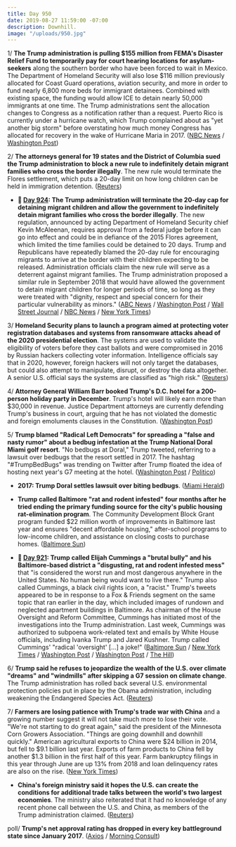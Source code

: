 ```yaml
---
title: Day 950
date: 2019-08-27 11:59:00 -07:00
description: Downhill.
image: "/uploads/950.jpg"
---
```


1/ **The Trump administration is pulling $155 million from FEMA's Disaster Relief Fund to temporarily pay for court hearing locations for asylum-seekers** along the southern border who have been forced to wait in Mexico. The Department of Homeland Security will also lose $116 million previously allocated for Coast Guard operations, aviation security, and more in order to fund nearly 6,800 more beds for immigrant detainees. Combined with existing space, the funding would allow ICE to detain nearly 50,000 immigrants at one time. The Trump administrations sent the allocation changes to Congress as a notification rather than a request. Puerto Rico is currently under a hurricane watch, which Trump complained about as "yet another big storm" before overstating how much money Congress has allocated for recovery in the wake of Hurricane Maria in 2017. ([NBC News](https://www.nbcnews.com/politics/immigration/trump-admin-pulling-millions-fema-disaster-relief-send-southern-border-n1046691) / [Washington Post](https://www.washingtonpost.com/politics/trump-complains-of-yet-another-big-storm-as-puerto-rico-comes-under-a-hurricane-watch/2019/08/27/34dc5946-c8e6-11e9-a1fe-ca46e8d573c0_story.html))

2/ **The attorneys general for 19 states and the District of Columbia sued the Trump administration to block a new rule to indefinitely detain migrant families who cross the border illegally**. The new rule would terminate the Flores settlement, which puts a 20-day limit on how long children can be held in immigration detention. ([Reuters](https://www.reuters.com/article/us-usa-immigration-detention-idUSKCN1VG1ZB))

* **📌 [Day 924](https://whatthefuckjusthappenedtoday.com/2019/08/21/day-944/#1-the-trump-administration-will-term): The Trump administration will terminate the 20-day cap for detaining migrant children and allow the government to indefinitely detain migrant families who cross the border illegally**. The new regulation, announced by acting Department of Homeland Security chief Kevin McAleenan, requires approval from a federal judge before it can go into effect and could be in defiance of the 2015 Flores agreement, which limited the time families could be detained to 20 days. Trump and Republicans have repeatedly blamed the 20-day rule for encouraging migrants to arrive at the border with their children expecting to be released. Administration officials claim the new rule will serve as a deterrent against migrant families. The Trump administration proposed a similar rule in September 2018 that would have allowed the government to detain migrant children for longer periods of time, so long as they were treated with "dignity, respect and special concern for their particular vulnerability as minors." ([ABC News](https://abcnews.go.com/Politics/trump-administration-roll-plan-longer-term-detention-migrant/story?id=65085432) / [Washington Post](https://www.washingtonpost.com/immigration/trump-administration-moves-to-terminate-court-agreement-hold-migrant-children-and-parents-longer/2019/08/21/c268bb44-c28b-11e9-9986-1fb3e4397be4_story.html) / [Wall Street Journal](https://www.wsj.com/articles/trump-administration-unveils-plan-to-hold-migrant-children-in-long-term-detention-with-parents-11566394202) / [NBC News](https://www.nbcnews.com/politics/immigration/trump-administration-lift-limit-how-long-it-can-detain-migrant-n1044666) / [New York Times](https://www.nytimes.com/2019/08/21/us/politics/flores-migrant-family-detention.html))

3/ **Homeland Security plans to launch a program aimed at protecting voter registration databases and systems from ransomware attacks ahead of the 2020 presidential election**. The systems are used to validate the eligibility of voters before they cast ballots and were compromised in 2016 by Russian hackers collecting voter information. Intelligence officials say that in 2020, however, foreign hackers will not only target the databases, but could also attempt to manipulate, disrupt, or destroy the data altogether. A senior U.S. official says the systems are classified as "high risk." ([Reuters](https://www.reuters.com/article/us-usa-cyber-election-exclusive-idUSKCN1VG222))

4/ **Attorney General William Barr booked Trump's D.C. hotel for a 200-person holiday party in December**. Trump's hotel will likely earn more than $30,000 in revenue. Justice Department attorneys are currently defending Trump's business in court, arguing that he has not violated the domestic and foreign emoluments clauses in the Constitution. ([Washington Post](https://www.washingtonpost.com/business/2019/08/27/cheers-barr-books-trumps-hotel-holiday-party/))

5/ **Trump blamed "Radical Left Democrats" for spreading a "false and nasty rumor" about a bedbug infestation at the Trump National Doral Miami golf resort**. "No bedbugs at Doral," Trump tweeted, referring to a lawsuit over bedbugs that the resort settled in 2017. The hashtag "#TrumpBedBugs" was trending on Twitter after Trump floated the idea of hosting next year's G7 meeting at the hotel. ([Washington Post](https://www.washingtonpost.com/politics/trump-pushes-back-on-nasty-rumor-of-bed-bug-infestation-at-his-doral-golf-resort/2019/08/27/6da6146e-c8b5-11e9-a1fe-ca46e8d573c0_story.html) / [Politico](https://www.politico.com/story/2019/08/27/president-trump-tweet-doral-florida-hotel-resort-bed-bugs-1475911))

* **2017: Trump Doral settles lawsuit over biting bedbugs**. ([Miami Herald](https://www.miamiherald.com/entertainment/ent-columns-blogs/jose-lambiet/article129651494.html))

* **Trump called Baltimore "rat and rodent infested" four months after he tried ending the primary funding source for the city's public housing rat-elimination program**. The Community Development Block Grant program funded $22 million worth of improvements in Baltimore last year and ensures "decent affordable housing," after-school programs to low-income children, and assistance on closing costs to purchase homes. ([Baltimore Sun](https://www.baltimoresun.com/maryland/baltimore-city/bs-md-ci-rat-budget-trump-20190826-t6oay6qtqzexbefumapeyqp2hq-story.html))

* **📌 [Day 921](https://whatthefuckjusthappenedtoday.com/2019/07/29/day-921/#1-trump-called-elijah-cummings-a-bru): Trump called Elijah Cummings a "brutal bully" and his Baltimore-based district a "disgusting, rat and rodent infested mess"** that "is considered the worst run and most dangerous anywhere in the United States. No human being would want to live there." Trump also called Cummings, a black civil rights icon, a "racist." Trump's tweets appeared to be in response to a Fox & Friends segment on the same topic that ran earlier in the day, which included images of rundown and neglected apartment buildings in Baltimore. As chairman of the House Oversight and Reform Committee, Cummings has initiated most of the investigations into the Trump administration. Last week, Cummings was authorized to subpoena work-related text and emails by White House officials, including Ivanka Trump and Jared Kushner. Trump called Cummings' "radical 'oversight' \[…\] a joke!" ([Baltimore Sun](https://www.baltimoresun.com/politics/bs-md-pol-cummings-trump-20190727-chty2yovtvfzfcjkeaui7wm5zi-story.html) / [New York Times](https://www.nytimes.com/2019/07/27/us/politics/trump-elijah-cummings.html) / [Washington Post](https://www.washingtonpost.com/politics/trump-attacks-rep-cummingss-district-calling-it-a-disgusting-rat-and-rodent-infested-mess/2019/07/27/b93c89b2-b073-11e9-bc5c-e73b603e7f38_story.html) / [Washington Post](https://www.washingtonpost.com/politics/louder-and-more-hateful-big-city-leaders-say-trumps-attacks-on-baltimore-are-escalation-of-his-strategy-to-denigrate-diverse-liberal-areas/2019/07/28/45448ad0-b16a-11e9-951e-de024209545d_story.html) / [The Hill](https://thehill.com/homenews/administration/455034-trump-doubles-down-on-attacks-against-cummings-and-baltimore-area))

6/ **Trump said he refuses to jeopardize the wealth of the U.S. over climate "dreams" and "windmills" after skipping a G7 session on climate change**. The Trump administration has rolled back several U.S. environmental protection policies put in place by the Obama administration, including weakening the Endangered Species Act. ([Reuters](https://www.reuters.com/article/us-g7-summit-trump-climatechange-idUSKCN1VG1RU))

7/ **Farmers are losing patience with Trump's trade war with China** and a growing number suggest it will not take much more to lose their vote. "We're not starting to do great again," said the president of the Minnesota Corn Growers Association. "Things are going downhill and downhill quickly." American agricultural exports to China were $24 billion in 2014, but fell to $9.1 billion last year. Exports of farm products to China fell by another $1.3 billion in the first half of this year. Farm bankruptcy filings in this year through June are up 13% from 2018 and loan delinquency rates are also on the rise. ([New York Times](https://www.nytimes.com/2019/08/27/us/politics/trump-farmers-china-trade.html))

* **China's foreign ministry said it hopes the U.S. can create the conditions for additional trade talks between the world's two largest economies**. The ministry also reiterated that it had no knowledge of any recent phone call between the U.S. and China, as members of the Trump administration claimed. ([Reuters](https://www.reuters.com/article/us-usa-trade-china-idUSKCN1VH0MM))

poll/ **Trump's net approval rating has dropped in every key battleground state since January 2017**. ([Axios](https://www.axios.com/trump-approval-rating-swing-battleground-states-d6ffffe7-07e2-4398-90d6-14c1f97bf62c.html) / [Morning Consult](https://morningconsult.com/tracking-trump-2/))